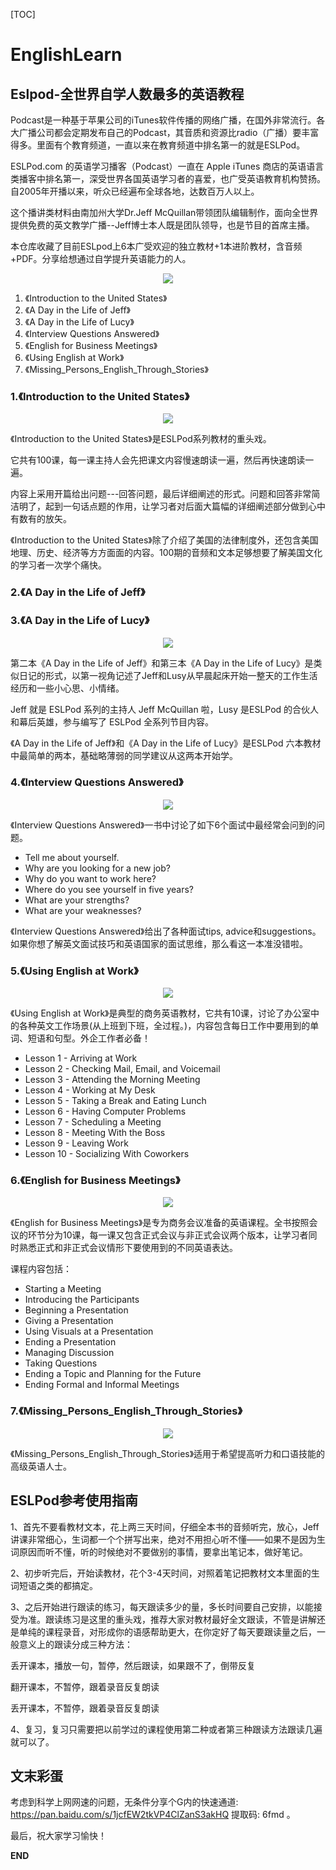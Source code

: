 [TOC]

# EnglishLearn

## Eslpod-全世界自学人数最多的英语教程

Podcast是一种基于苹果公司的iTunes软件传播的网络广播，在国外非常流行。各大广播公司都会定期发布自己的Podcast，其音质和资源比radio（广播）要丰富得多。里面有个教育频道，一直以来在教育频道中排名第一的就是ESLPod。

ESLPod.com 的英语学习播客（Podcast）一直在 Apple iTunes 商店的英语语言类播客中排名第一，深受世界各国英语学习者的喜爱，也广受英语教育机构赞扬。自2005年开播以来，听众已经遍布全球各地，达数百万人以上。

这个播讲类材料由南加州大学Dr.Jeff McQuillan带领团队编辑制作，面向全世界提供免费的英文教学广播--Jeff博士本人既是团队领导，也是节目的首席主播。

本仓库收藏了目前ESLpod上6本广受欢迎的独立教材+1本进阶教材，含音频+PDF。分享给想通过自学提升英语能力的人。

<div align=center>
	<img src="./imgs/w.jpg">    
</div>

1. 《Introduction to the United States》
2. 《A Day in the Life of Jeff》
3. 《A Day in the Life of Lucy》
4. 《Interview Questions Answered》
5. 《English for Business Meetings》
6. 《Using English at Work》
7. 《Missing_Persons_English_Through_Stories》

### 1.《Introduction to the United States》

<div align=center>
    <img src="./imgs/2.png">
</div>

《Introduction to the United States》是ESLPod系列教材的重头戏。

它共有100课，每一课主持人会先把课文内容慢速朗读一遍，然后再快速朗读一遍。

内容上采用开篇给出问题---回答问题，最后详细阐述的形式。问题和回答非常简洁明了，起到一句话点题的作用，让学习者对后面大篇幅的详细阐述部分做到心中有数有的放矢。

《Introduction to the United States》除了介绍了美国的法律制度外，还包含美国地理、历史、经济等方方面面的内容。100期的音频和文本足够想要了解美国文化的学习者一次学个痛快。

### 2.《A Day in the Life of Jeff》

### 3.《A Day in the Life of Lucy》

<div align=center>
    <img src="./imgs/b.gif">
</div>

第二本《A Day in the Life of Jeff》和第三本《A Day in the Life of Lucy》是类似日记的形式，以第一视角记述了Jeff和Lusy从早晨起床开始一整天的工作生活经历和一些小心思、小情绪。

Jeff 就是 ESLPod 系列的主持人 Jeff McQuillan 啦，Lusy 是ESLPod 的合伙人和幕后英雄，参与编写了 ESLPod 全系列节目内容。

《A Day in the Life of Jeff》和《A Day in the Life of Lucy》是ESLPod 六本教材中最简单的两本，基础略薄弱的同学建议从这两本开始学。

### 4.《Interview Questions Answered》

<div align=center>
    <img src="./imgs/4.png">
</div>

《Interview Questions Answered》一书中讨论了如下6个面试中最经常会问到的问题。

- Tell me about yourself.
- Why are you looking for a new job?
- Why do you want to work here?
- Where do you see yourself in five years?
- What are your strengths?
- What are your weaknesses?

《Interview Questions Answered》给出了各种面试tips, advice和suggestions。如果你想了解英文面试技巧和英语国家的面试思维，那么看这一本准没错啦。

### 5.《Using English at Work》

<div align=center>
    <img src="./imgs/5.png">
</div>

《Using English at Work》是典型的商务英语教材，它共有10课，讨论了办公室中的各种英文工作场景(从上班到下班，全过程。)，内容包含每日工作中要用到的单词、短语和句型。外企工作者必备！

- Lesson 1 - Arriving at Work
- Lesson 2 - Checking Mail, Email, and Voicemail
- Lesson 3 - Attending the Morning Meeting
- Lesson 4 - Working at My Desk
- Lesson 5 - Taking a Break and Eating Lunch
- Lesson 6 - Having Computer Problems
- Lesson 7 - Scheduling a Meeting
- Lesson 8 - Meeting With the Boss
- Lesson 9 - Leaving Work
- Lesson 10 - Socializing With Coworkers

### 6.《English for Business Meetings》

<div align=center>
    <img src="./imgs/6.png">
</div>

《English for Business Meetings》是专为商务会议准备的英语课程。全书按照会议的环节分为10课，每一课又包含正式会议与非正式会议两个版本，让学习者同时熟悉正式和非正式会议情形下要使用到的不同英语表达。

课程内容包括：

- Starting a Meeting
- Introducing the Participants
- Beginning a Presentation
- Giving a Presentation
- Using Visuals at a Presentation
- Ending a Presentation
- Managing Discussion
- Taking Questions
- Ending a Topic and Planning for the Future
- Ending Formal and Informal Meetings

### 7.《Missing_Persons_English_Through_Stories》

<div align=center>
    <img src="./imgs/7.jpg">
</div>

《Missing_Persons_English_Through_Stories》适用于希望提高听力和口语技能的高级英语人士。

## ESLPod参考使用指南

1、首先不要看教材文本，花上两三天时间，仔细全本书的音频听完，放心，Jeff讲课非常细心，生词都一个个拼写出来，绝对不用担心听不懂——如果不是因为生词原因而听不懂，听的时候绝对不要做别的事情，要拿出笔记本，做好笔记。

2、初步听完后，开始读教材，花个3-4天时间，对照着笔记把教材文本里面的生词短语之类的都搞定。

3、之后开始进行跟读的练习，每天跟读多少的量，多长时间要自己安排，以能接受为准。跟读练习是这里的重头戏，推荐大家对教材最好全文跟读，不管是讲解还是单纯的课程录音，对形成你的语感帮助更大，在你定好了每天要跟读量之后，一般意义上的跟读分成三种方法：

丢开课本，播放一句，暂停，然后跟读，如果跟不了，倒带反复

翻开课本，不暂停，跟着录音反复朗读

丢开课本，不暂停，跟着录音反复朗读

4、复习，复习只需要把以前学过的课程使用第二种或者第三种跟读方法跟读几遍就可以了。

## 文末彩蛋

考虑到科学上网网速的问题，无条件分享个G内的快速通道: https://pan.baidu.com/s/1jcfEW2tkVP4ClZanS3akHQ 提取码: 6fmd 。



最后，祝大家学习愉快！

**END**